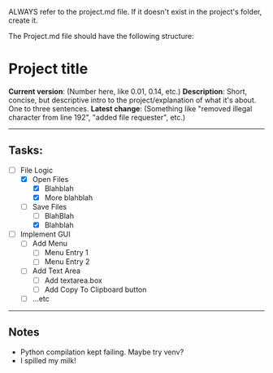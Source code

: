 ALWAYS refer to the project.md file. If it doesn't exist in the project's folder, create it.

The Project.md file should have the following structure:

# Project title
**Current version**: (Number here, like 0.01, 0.14, etc.)
**Description**: Short, concise, but descriptive intro to the project/explanation of what it's about. One to three sentences.
**Latest change**: (Something like "removed illegal character from line 192", "added file requester", etc.)

---
## Tasks:
- [ ] File Logic
	- [x] Open Files
		- [x] Blahblah
		- [x] More blahblah
	- [ ] Save Files
		- [ ] BlahBlah
		- [x] Blahblah
- [ ] Implement GUI
	- [ ] Add Menu
		- [ ] Menu Entry 1
		- [ ] Menu Entry 2
	- [ ] Add Text Area
		- [ ] Add textarea.box
		- [ ] Add Copy To Clipboard button
	- [ ] ...etc

---
## Notes
- Python compilation kept failing. Maybe try venv?
- I spilled my milk!